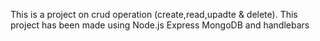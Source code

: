 This is a project on crud operation (create,read,upadte & delete).
This project has been made using Node.js Express MongoDB and handlebars

